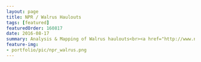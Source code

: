 ```yaml
---
layout: page
title: NPR / Walrus Haulouts
tags: [featured]
featuredOrder: 160817
date: 2016-08-17
summary: Analysis & Mapping of Walrus haulouts<br><a href="http://www.npr.org/sections/thetwo-way/2016/08/16/490225647/what-does-it-take-to-map-a-walrus-hangout-160-years-and-a-lot-of-help?live=1" target="_blank">&rarr; Full NPR article with graphic</a>
feature-img:
- portfolio/pic/npr_walrus.png
---
```

